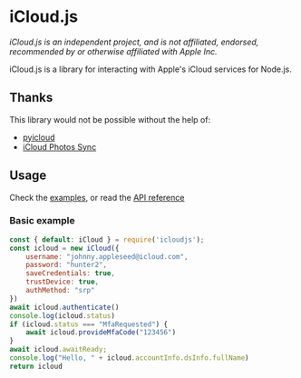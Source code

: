 # iCloud.js
*iCloud.js is an independent project, and is not affiliated, endorsed, recommended by or otherwise affiliated with Apple Inc.*

iCloud.js is a library for interacting with Apple's iCloud services for Node.js.

## Thanks

This library would not be possible without the help of:

 - [pyicloud](https://github.com/picklepete/pyicloud)
 - [iCloud Photos Sync](https://github.com/steilerDev/icloud-photos-sync)


## Usage

Check the [examples](https://github.com/foxt/icloud.js/tree/master/test), or read the [API reference](https://foxt.dev/icloud.js/classes/index.default.html)

### Basic example

```js
const { default: iCloud } = require('icloudjs');
const icloud = new iCloud({
    username: "johnny.appleseed@icloud.com",
    password: "hunter2",
    saveCredentials: true,
    trustDevice: true,
    authMethod: "srp"
})
await icloud.authenticate()
console.log(icloud.status)
if (icloud.status === "MfaRequested") {
    await icloud.provideMfaCode("123456")
}
await icloud.awaitReady;
console.log("Hello, " + icloud.accountInfo.dsInfo.fullName)
return icloud
```

